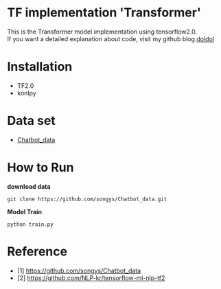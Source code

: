 # TF implementation 'Transformer'

This is the Transformer model implementation using tensorflow2.0.<br/>
If you want a detailed explanation about code, visit my github blog.[doldol](https://doldolee.github.io/categories/)

# Installation
- TF2.0
- konlpy

# Data set
- [Chatbot_data](https://github.com/songys/Chatbot_data)

# How to Run

**download data**
```
git clone https://github.com/songys/Chatbot_data.git
```

**Model Train**
```
python train.py
```

# Reference
- [1] https://github.com/songys/Chatbot_data
- [2] https://github.com/NLP-kr/tensorflow-ml-nlp-tf2



